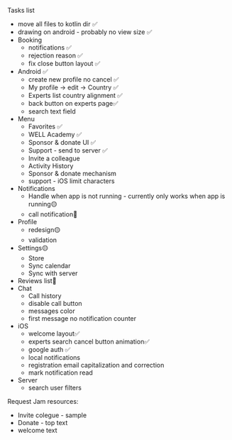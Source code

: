 Tasks list

- move all files to kotlin dir ✅
- drawing on android - probably no view size ✅
- Booking
    - notifications ✅
    - rejection reason ✅ 
    - fix close button layout ✅ 
- Android ✅
    - create new profile no cancel ✅
    - My profile -> edit -> Country ✅
    - Experts list country alignment ✅
    - back button on experts page✅
    - search text field
- Menu
    - Favorites ✅
    - WELL Academy ✅
    - Sponsor & donate UI ✅
    - Support - send to server ✅
    - Invite a colleague 
    - Activity History 
    - Sponsor & donate mechanism
    - support - iOS limit characters
- Notifications
    - Handle when app is not running - currently only works when app is running🟡
    - call notification🔴
- Profile
    - redesign🟡
    - validation
- Settings🟡
    - Store
    - Sync calendar
    - Sync with server
- Reviews list🔴
- Chat
    - Call history
    - disable call button
    - messages color
    - first message no notification counter
- iOS 
    - welcome layout✅
    - experts search cancel button animation✅
    - google auth ✅
    - local notifications
    - registration email capitalization and correction
    - mark notification read
- Server
    - search user filters

Request Jam resources:
- Invite colegue - sample
- Donate - top text
- welcome text
